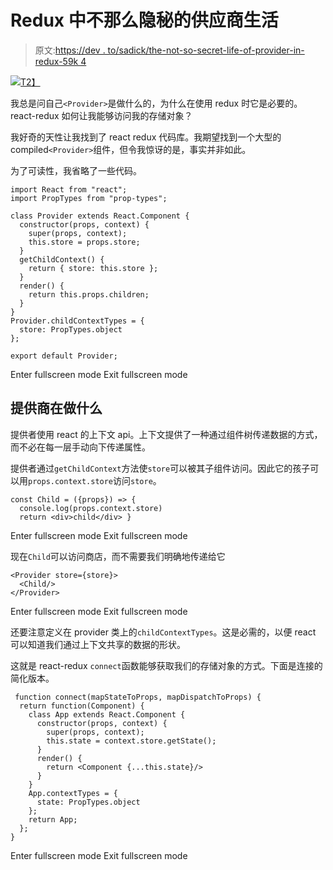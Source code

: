 # Redux 中不那么隐秘的供应商生活

> 原文:[https://dev . to/sadick/the-not-so-secret-life-of-provider-in-redux-59k 4](https://dev.to/sadick/the-not-so-secret-life-of-provider-in-redux-59k4)

[![](../Images/0a24a126301addc6499033b74c06b092.png)T2】](https://res.cloudinary.com/practicaldev/image/fetch/s--Ri_Knf42--/c_limit%2Cf_auto%2Cfl_progressive%2Cq_auto%2Cw_880/https://www.valentinog.com/blog/wp-content/uploads/2017/12/redux-react-tutorial-beginner-2018.png)

我总是问自己`<Provider>`是做什么的，为什么在使用 redux 时它是必要的。
react-redux 如何让我能够访问我的存储对象？

我好奇的天性让我找到了 react redux 代码库。我期望找到一个大型的 compiled`<Provider>`组件，但令我惊讶的是，事实并非如此。

为了可读性，我省略了一些代码。

```
import React from "react";
import PropTypes from "prop-types";

class Provider extends React.Component {
  constructor(props, context) {
    super(props, context);
    this.store = props.store;
  }
  getChildContext() {
    return { store: this.store };
  }
  render() {
    return this.props.children;
  }
}
Provider.childContextTypes = {
  store: PropTypes.object
};

export default Provider; 
```

Enter fullscreen mode Exit fullscreen mode

## 提供商在做什么

提供者使用 react 的上下文 api。上下文提供了一种通过组件树传递数据的方式，而不必在每一层手动向下传递属性。

提供者通过`getChildContext`方法使`store`可以被其子组件访问。因此它的孩子可以用`props.context.store`访问`store`。

```
const Child = ({props}) => {
  console.log(props.context.store)
  return <div>child</div> } 
```

Enter fullscreen mode Exit fullscreen mode

现在`Child`可以访问商店，而不需要我们明确地传递给它

```
<Provider store={store}>
  <Child/>
</Provider> 
```

Enter fullscreen mode Exit fullscreen mode

还要注意定义在 provider 类上的`childContextTypes`。这是必需的，以便 react 可以知道我们通过上下文共享的数据的形状。

这就是 react-redux `connect`函数能够获取我们的存储对象的方式。下面是连接的简化版本。

```
 function connect(mapStateToProps, mapDispatchToProps) {
  return function(Component) {
    class App extends React.Component {
      constructor(props, context) {
        super(props, context);
        this.state = context.store.getState();
      }
      render() {
        return <Component {...this.state}/>
      }
    }
    App.contextTypes = {
      state: PropTypes.object
    };
    return App;
  };
} 
```

Enter fullscreen mode Exit fullscreen mode